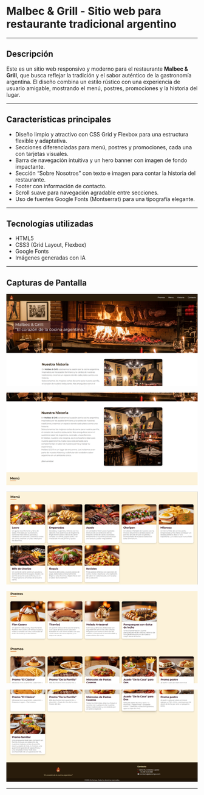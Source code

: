 # Malbec & Grill - Sitio web para restaurante tradicional argentino

---

## Descripción

Este es un sitio web responsivo y moderno para el restaurante **Malbec & Grill**, que busca reflejar la tradición y el sabor auténtico de la gastronomía argentina. El diseño combina un estilo rústico con una experiencia de usuario amigable, mostrando el menú, postres, promociones y la historia del lugar.

---

## Características principales

- Diseño limpio y atractivo con CSS Grid y Flexbox para una estructura flexible y adaptativa.
- Secciones diferenciadas para menú, postres y promociones, cada una con tarjetas visuales.
- Barra de navegación intuitiva y un hero banner con imagen de fondo impactante.
- Sección “Sobre Nosotros” con texto e imagen para contar la historia del restaurante.
- Footer con información de contacto.
- Scroll suave para navegación agradable entre secciones.
- Uso de fuentes Google Fonts (Montserrat) para una tipografía elegante.

---

## Tecnologías utilizadas

- HTML5
- CSS3 (Grid Layout, Flexbox)
- Google Fonts
- Imágenes generadas con IA

---

## Capturas de Pantalla

![Pantalla principal de Malbec and Grill ](imgs/1.png)

![Sobre Nosotros](imgs/11.png)

![Menu](imgs/2.png)

![Postres y Combos](imgs/3.png)

![Footer](imgs/4.png)

---


